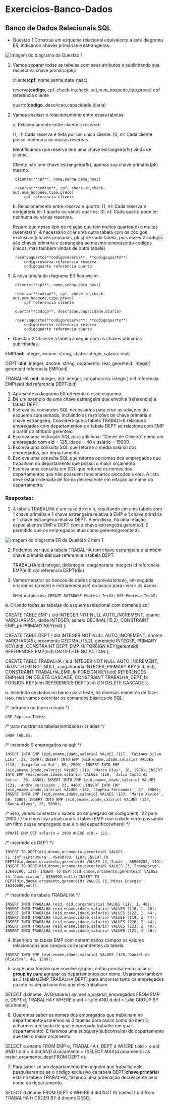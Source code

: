 # Exercicios-Banco-Dados
## Banco de Dados Relacionais SQL

- Questão 1 Construa um esquema relacional equivalente a este diagrama ER, indicando chaves primárias e estrangeiras.

![imagem do diagrama da Questão 1](https://raw.githubusercontent.com/alessandradocouto/Exercicios-Banco-Dados/master/Q_BD.png)


1. Vamos separar todas as tabelas com seus atributos e sublinhando sua respectiva chave primária(pk):

	cliente(**cpf**, nome,senha,data_nasc)

	reserva(**codigo**, cpf, check-in,check-out,num_hospede,tipo,preco)
		cpf referencia cliente

	quarto(**codigo**, descricao,capacidade,diaria)


2. Vamos analisar o relacionamento entre essas tabelas:

	a. Relacionamento entre *cliente* e *reserva*:

	(1, 1): Cada reserva é feita por um único cliente.
	(0, n): Cada cliente possui nenhuma ou muitas reservas. 	
		
	Identificamos que reserva tem uma chave estrangeira(fk) vinda de cliente.
	
    Cliente não tem chave estrangeira(fk), apenas sua chave primária(pk) mesmo.
        
        cliente(**cpf**, nome,senha,data_nasc)

        reserva(**codigo**, cpf, check-in,check-out,num_hospede,tipo,preco)
            cpf referencia cliente

	b. Relacionamento entre *reserva* e *quarto*:
	(1, n): Cada reserva é obrigatória ter 1 quarto ou vários quartos.
	(0, n): Cada quarto pode ter nenhuma ou várias reservas.
		
	Repare que nesse tipo de relação que tem muitos quartos(n) e muitas reservas(n), é necessário criar uma outra tabela com os códigos exclusivos(chaves primarias, pk's) de cada tabela, pois esses 2 códigos são chaves primária e estrangeira ao mesmo tempo(serão codigos únicos, mas também vindas de outra tabela).
	
        reservaquarto(**codigoreserva**, **codigoquarto**)
            codigoreserva referencia reserva
            codigoquarto referencia quarto

3. A nova tabela do diagrama ER fica assim:

        cliente(**cpf**, nome,senha,data_nasc)

        reserva(**codigo**, cpf, check-in,check-out,num_hospede,tipo,preco)
		    cpf referencia cliente

        quarto(**codigo**, descricao,capacidade,diaria)

        reservaquarto(**codigoreserva**, **codigoquarto**)
            codigoreserva referencia reserva
            codigoquarto referencia quarto




- Questão 2 Observe a tabela a seguir com as chaves primárias sublinhadas. 

EMP(**eid**: integer, ename: string, idade: integer, salario: real)

DEPT (**did**: integer, dnome: string, orçamento: real, gerenteid: integer)
	gerenteid referencia EMP(eid)

TRABALHA (**eid**: integer, did: integer, cargahoraria: integer)
    eid referencia EMP(eid)
	did referencia DEPT(did)


1. Apresente o diagrama ER referente e esse esquema.
2. Dê um exemplo de uma chave estrangeira que envolva (referencie) a tabela DEPT.
3. Escreva os comandos SQL necessários para criar as relações do esquema apresentado, incluindo as restrições de chave primária e chave estrangeira. Considere que a tabela TRABALHA relaciona empregados com departamentos e a tabela DEPT se relaciona com EMP a partir do atributo gerenteid. 
4. Escreva uma instrução SQL para adicionar “Daniel de Oliveira” como um empregado com eid = 125, idade = 40 e salário = 15000. 
5. Escreva uma consulta SQL que retorne a média salarial dos empregados, por
departamento. 
6. Escreva uma consulta SQL que retorna os nomes dos empregados que trabalham no departamento que possui o maior orçamento. 
7. Escreva uma consulta em SQL que retorne os nomes dos departamentos que não
possuem funcionários alocados a eles. A lista deve estar ordenada de forma
decrescente em relação ao nome do departamento. 


### Respostas:

1. A tabela TRABALHA é um caso de n x n, resultando em uma tabela com 1 chave primária e 1 chave estrangeira relativa à EMP e 1 chave primária e 1 chave estrangeira relativa DEPT.
Além disso, há uma relação especial entre EMP e DEPT com a chave estrangeira gerenteid. É permitido que os empregados atue como gerente(gerenteid).

![imagem do diagrama ER da Questão 2 item 1](https://raw.githubusercontent.com/alessandradocouto/Exercicios-Banco-Dados/master/Q2-1.png)


2. Podemos ver que a tabela TRABALHA tem chave estrangeira e também chave primária **did** que referencia a tabela DEPT.

    TRABALHA(eid:integer, did:integer, cargahoraria: integer)
	    id referencia EMP(eid)
	    did referencia DEPT(did)


3. Vamos mostrar os bancos de dados disponiveis(show), em seguida criaremos (create) e entraremos(use) no banco para inserir os dados:

    `SHOW databases;`
    `CREATE DATABASE Empresa_TechX;`
    `USE Empresa_TechX;`


a. Criando todas as tabelas do esquema relacional com comando sql:

CREATE TABLE EMP (
    eid INTEGER NOT NULL AUTO_INCREMENT,
    ename VARCHAR(45),
    idade INTEGER,
    salario DECIMAL(15,2),
    CONSTRAINT EMP_pk PRIMARY KEY(eid)
);

CREATE TABLE DEPT (
    did INTEGER NOT NULL AUTO_INCREMENT,
    dnome VARCHAR(45),
   orcamento DECIMAL(15,2),
   gerenteid INTEGER,
    PRIMARY KEY(did),
    CONSTRAINT DEPT_EMP_fk FOREIGN KEY(gerenteid) REFERENCES EMP(eid) ON DELETE NO ACTION
);

CREATE TABLE TRABALHA (
    eid INTEGER NOT NULL AUTO_INCREMENT,
    did INTEGER NOT NULL,
    cargahoraria INTEGER,
    PRIMARY KEY(eid, did),
    CONSTRAINT TRABALHA_EMP_fk FOREIGN KEY(eid) REFERENCES EMP(eid) ON DELETE CASCADE,
    CONSTRAINT TRABALHA_DEPT_fk FOREIGN KEY(did) REFERENCES DEPT(did) ON DELETE CASCADE
);


b. Inserindo os dados no banco para teste, há diversas maneiras de fazer isso, mas vamos exercitar os comandos básicos de SQL:


/* entrando no banco criado */

`USE Empresa_TechX;`

/* para mostrar as tabelas(entidades) criadas */

`SHOW TABLES;`

/* inserindo 9 empregados no sql: */

`INSERT INTO EMP (eid,ename,idade,salario) VALUES (117, 'Fabiana Silva Lima', 32, 3000);`
`INSERT INTO EMP (eid,ename,idade,salario) VALUES (118, 'Jorginho do Sul', 65, 2500);`
`INSERT INTO EMP (eid,ename,idade,salario) VALUES (119, 'Marco Dias', 28, 1980);`
`INSERT INTO EMP (eid,ename,idade,salario) VALUES (120, 'Julia Costa da Serra', 33, 4500);`
`INSERT INTO EMP (eid,ename,idade,salario) VALUES (121, 'Andre Verissimo', 23, 4400);`
`INSERT INTO EMP (eid,ename,idade,salario) VALUES (122, 'Sophia Fernandes', 47, 5900);`
`INSERT INTO EMP (eid,ename,idade,salario) VALUES (123, 'Mario Xavier', 58, 3300);`
`INSERT INTO EMP (eid,ename,idade,salario) VALUES (124, 'Xanna Alves', 29, 5000);`

/* erro, vamos consertar o salario do empregado de codigo(eid) 122 para 2900 */
/* faremos isso atualizando a tabela  EMP com o dado certo passando um filtro desse empregado que é o eid especifico(where) */

`UPDATE EMP SET salario = 2900 WHERE eid = 122;`

/* inserindo os DEPT  */

`INSERT TO DEPT(did,dnome,orcamento,gerenteid) VALUES (1,'InfraEstrutura', 45400700, 118);`
`INSERT TO DEPT(did,dnome,orcamento,gerenteid) VALUES (2,'Saude', 58900200, 119);`
`INSERT TO DEPT(did,dnome,orcamento,gerenteid) VALUES (3,'Transporte', 13600100, 121);`
`INSERT TO DEPT(did,dnome,orcamento,gerenteid) VALUES (4,'Comunicacao', 8200990,null);`
`INSERT TO DEPT(did,dnome,orcamento,gerenteid) VALUES (5,'Minas_Energia', 18340690,null);`

/*  inserindo na tabela TRABALHA */ 

`INSERT INTO TRABALHA (eid, did,cargahoraria) VALUES (117, 1, 40);`
`INSERT INTO TRABALHA (eid,ename,idade,salario) VALUES (118, 1, 40);`
`INSERT INTO TRABALHA (eid,ename,idade,salario) VALUES (122, 1, 44);`
`INSERT INTO TRABALHA (eid,ename,idade,salario) VALUES (119, 2, 44);`
`INSERT INTO TRABALHA (eid,ename,idade,salario) VALUES (120, 2, 44);`
`INSERT INTO TRABALHA (eid,ename,idade,salario) VALUES (123, 2, 40);`
`INSERT INTO TRABALHA (eid,ename,idade,salario) VALUES (121, 3, 40);`



4. Inserindo na tabela EMP com determinados campos os valores relacionados aos campos correspondentes da tabela:

`INSERT INTO EMP (eid,ename,idade,salario) VALUES (125,'Daniel de Olievira', 40, 1500);`



5. avg é uma função que envolve grupos, então precisaremos usar o **group by** para agrupar os departamentos por nome. Usaremos também as 3 tabelas(EMP,TRABALHA,DEPT) para enconrar tanto os empregados quanto os departamentos que eles trabalham.

SELECT 
	d.dnome,  AVG(salario) as media_salarial_empregados
FROM 
	EMP e, DEPT d, TRABALHA t
WHERE 
	e.eid = t.eid
AND 
	d.did = t.did
GROUP BY 
	(d.dnome);



6. Queremos saber os nomes dos empregados que trabalham no departamento(usaremos as 3 tabelas para assim como no item 5, acharmos a relação de qual empregado trabalha em qual departamento).
E faremos uma subquery(subconsulta) do departamento que tem o maior orcamento.


SELECT 
	e.ename
FROM 
	EMP e, TRABALHA t, DEPT d
WHERE 
	t.eid = e.eid 
AND 
	t.did = d.did
AND 
	d.orcamento =  (SELECT MAX(d.orcamento)  as maior_orcamento_dept  FROM DEPT d);


7. Para saber se um departamento tem alguém que trabalha nele, pesquisaremos se o código exclusivo da tabela DEPT(**chave primária**) está na tabela TRABALHA, fazendo uma ordenação decrescente pelo nome do departamento.

SELECT
	d.dnome
FROM
	DEPT d
WHERE
	d.did NOT IN (select t.did from TRABALHA t)
ORDER BY d.dnome DESC;

